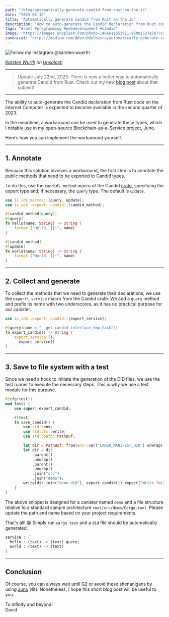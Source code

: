 ```yaml
---
path: "/blog/automatically-generate-candid-from-rust-on-the-ic"
date: "2023-03-12"
title: "Automatically generate Candid from Rust on the IC"
description: "How to auto-generate the Candid declaration from Rust code on the Internet Computer."
tags: "#rust #programming #webdevelopment #candid"
image: "https://images.unsplash.com/photo-1466611653911-95081537e5b7?crop=entropy&cs=tinysrgb&fit=max&fm=jpg&ixid=MnwzMDkyMzV8MHwxfHNlYXJjaHwxOXx8d2luZG1pbGwlMjBvbiUyMGdyYXNzJTIwZmllbGR8ZW58MHx8fHwxNjc4NjUwMzQ1&ixlib=rb-4.0.3&q=80&w=1080"
canonical: "https://medium.com/@daviddalbusco/automatically-generate-candid-from-rust-on-the-ic-d775ae2c9e04"
---
```


![Follow my Instagram @karsten.wuerth](https://images.unsplash.com/photo-1466611653911-95081537e5b7?crop=entropy&cs=tinysrgb&fit=max&fm=jpg&ixid=MnwzMDkyMzV8MHwxfHNlYXJjaHwxOXx8d2luZG1pbGwlMjBvbiUyMGdyYXNzJTIwZmllbGR8ZW58MHx8fHwxNjc4NjUwMzQ1&ixlib=rb-4.0.3&q=80&w=1080)

_[Karsten Würth](https://unsplash.com/fr/@karsten_wuerth?utm_source=unsplash&utm_medium=referral&utm_content=creditCopyText) on [Unsplash](https://unsplash.com/fr/photos/0w-uTa0Xz7w?utm_source=unsplash&utm_medium=referral&utm_content=creditCopyText)_

---

> Update July 22nd, 2023: There is now a better way to automatically generate Candid from Rust. Check out my new [blog post](https://daviddalbusco.com/blog/automatic-candid-generation-in-rust-exploring-the-ic-cdk-v0-10-0-update/) about that subject!

---

The ability to auto-generate the Candid declaration from Rust code on the Internet Computer is expected to become available in the second quarter of 2023.

In the meantime, a workaround can be used to generate these types, which I notably use in my open-source Blockchain-as-a-Service project, [Juno](https://juno.build/).

Here’s how you can implement the workaround yourself.

---

## 1\. Annotate

Because this solution involves a workaround, the first step is to annotate the public methods that need to be exported to Candid types.

To do this, use the `candid\_method` macro of the Candid [crate](https://docs.rs/candid/latest/candid/index.html), specifying the export type and, if necessary, the `query` type. The default is `update`.

```rust
use ic_cdk_macros::{query, update};
use ic_cdk::export::candid::{candid_method};

#[candid_method(query)]
#[query]
fn hello(name: String) -> String {
    format!("Hello, {}!", name)
}

#[candid_method]
#[update]
fn world(name: String) -> String {
    format!("World, {}!", name)
}
```

---

## 2\. Collect and generate

To collect the methods that we need to generate their declarations, we use the `export\_service` macro from the Candid crate. We add a `query` method and prefix its name with two underscores, as it has no practical purpose for our canister.

```rust
use ic_cdk::export::candid::{export_service};

#[query(name = "__get_candid_interface_tmp_hack")]
fn export_candid() -> String {
    export_service!();
    __export_service()
}
```

---

## 3\. Save to file system with a test

Since we need a hook to initiate the generation of the DID files, we use the test runner to execute the necessary steps. This is why we use a test module for this purpose.

```rust
#[cfg(test)]
mod tests {
    use super::export_candid;

    #[test]
    fn save_candid() {
        use std::env;
        use std::fs::write;
        use std::path::PathBuf;

        let dir = PathBuf::from(env::var("CARGO_MANIFEST_DIR").unwrap());
        let dir = dir
            .parent()
            .unwrap()
            .parent()
            .unwrap()
            .join("src")
            .join("demo");
        write(dir.join("demo.did"), export_candid()).expect("Write failed.");
    }
}
```

The above snippet is designed for a canister named `demo` and a file structure relative to a standard sample architecture `root/src/demo/Cargo.toml`. Please update the path and name based on your project requirements.

That's all! 😁 Simply run `cargo test` and a `did` file should be automatically generated.

```rust
service : {
  hello : (text) -> (text) query;
  world : (text) -> (text)
}
```

---

## Conclusion

Of course, you can always wait until Q2 or avoid these shenanigans by using [Juno](https://juno.build) (😄). Nonetheless, I hope this short blog post will be useful to you.

To infinity and beyond!  
David
